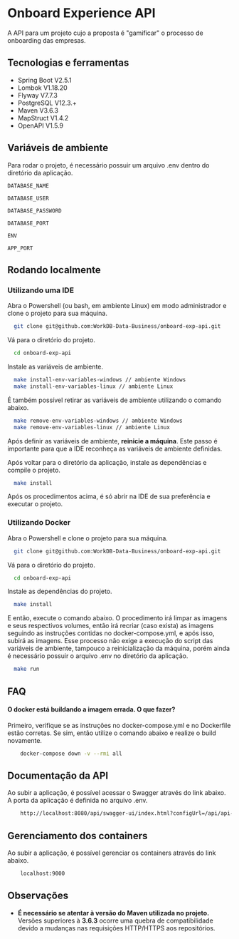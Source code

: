 # Onboard Experience API

A API para um projeto cujo a proposta é "gamificar" o processo de onboarding das empresas.

## Tecnologias e ferramentas

- Spring Boot V2.5.1
- Lombok V1.18.20
- Flyway V7.7.3
- PostgreSQL V12.3.+
- Maven V3.6.3
- MapStruct V1.4.2
- OpenAPI V1.5.9

## Variáveis de ambiente

Para rodar o projeto, é necessário possuir um arquivo .env dentro do diretório da aplicação.

`DATABASE_NAME`

`DATABASE_USER`

`DATABASE_PASSWORD`

`DATABASE_PORT`

`ENV`

`APP_PORT`

## Rodando localmente

### Utilizando uma IDE

Abra o Powershell (ou bash, em ambiente Linux) em modo administrador e clone o projeto para sua máquina.

```bash
  git clone git@github.com:WorkDB-Data-Business/onboard-exp-api.git
```

Vá para o diretório do projeto.

```bash
  cd onboard-exp-api
```

Instale as variáveis de ambiente.

```bash
  make install-env-variables-windows // ambiente Windows
  make install-env-variables-linux // ambiente Linux
```

É também possível retirar as variáveis de ambiente utilizando o comando abaixo.

```bash
  make remove-env-variables-windows // ambiente Windows
  make remove-env-variables-linux // ambiente Linux
```

Após definir as variáveis de ambiente, **reinicie a máquina**. Este passo é importante para que a IDE reconheça as variáveis de ambiente definidas.

Após voltar para o diretório da aplicação, instale as dependências e compile o projeto.

```bash
  make install
```

Após os procedimentos acima, é só abrir na IDE de sua preferência e executar o projeto.

### Utilizando Docker

Abra o Powershell e clone o projeto para sua máquina.

```bash
  git clone git@github.com:WorkDB-Data-Business/onboard-exp-api.git
```

Vá para o diretório do projeto.

```bash
  cd onboard-exp-api
```

Instale as dependências do projeto.

```bash
  make install
```

E então, execute o comando abaixo. O procedimento irá limpar as imagens e seus respectivos volumes, então irá recriar (caso exista) as imagens seguindo as instruções contidas no docker-compose.yml, e após isso, subirá as imagens. Esse processo não exige a execução do script das variáveis de ambiente, tampouco a reinicialização da máquina, porém ainda é necessário possuir o arquivo .env no diretório da aplicação.

```bash
  make run
```

## FAQ

#### O docker está buildando a imagem errada. O que fazer?

Primeiro, verifique se as instruções no docker-compose.yml e no Dockerfile estão corretas. Se sim, então utilize o comando abaixo e realize o build novamente.

```bash
    docker-compose down -v --rmi all
```

## Documentação da API

Ao subir a aplicação, é possível acessar o Swagger através do link abaixo. A porta da aplicação é definida no arquivo .env.

```bash
    http://localhost:8080/api/swagger-ui/index.html?configUrl=/api/api-docs/swagger-config#/
```

## Gerenciamento dos containers

Ao subir a aplicação, é possível gerenciar os containers através do link abaixo.

```bash
    localhost:9000
```

## Observações

- **É necessário se atentar à versão do Maven utilizada no projeto.** Versões superiores à **3.6.3** ocorre uma quebra de compatibilidade devido a mudanças nas requisições HTTP/HTTPS aos repositórios.
